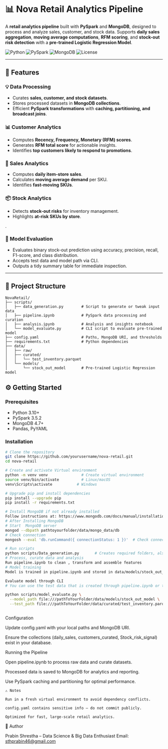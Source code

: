 # 📊 Nova Retail Analytics Pipeline

A **retail analytics pipeline** built with **PySpark** and **MongoDB**, designed to process and analyze sales, customer, and stock data. Supports **daily sales aggregation**, **moving average computations**, **RFM scoring**, and **stock-out risk detection** with a **pre-trained Logistic Regression Model**.

![Python](https://img.shields.io/badge/Python-3.10-blue.svg)
![PySpark](https://img.shields.io/badge/PySpark-3.5.2-orange.svg)
![MongoDB](https://img.shields.io/badge/Database-MongoDB-green.svg)
![License](https://img.shields.io/badge/License-MIT-yellow.svg)

---

## 🚀 Features

### 💡 Data Processing
- Curates **sales, customer, and stock datasets**.
- Stores processed datasets in **MongoDB collections**.
- Efficient **PySpark transformations** with **caching, partitioning, and broadcast joins**.

### 📊 Customer Analytics
- Computes **Recency, Frequency, Monetary (RFM) scores**.
- Generates **RFM total score** for actionable insights.
- Identifies **top customers likely to respond to promotions**.

### 🛒 Sales Analytics
- Computes **daily item-store sales**.
- Calculates **moving average demand** per SKU.
- Identifies **fast-moving SKUs**.

### 📦 Stock Analytics
- Detects **stock-out risks** for inventory management.
- Highlights **at-risk SKUs by store**.

.

### 🧪 Model Evaluation

- Evaluates binary stock-out prediction using accuracy, precision, recall, F1-score, and class distribution.
- Accepts test data and model path via CLI.
- Outputs a tidy summary table for immediate inspection.

---

## 📂 Project Structure
```
NovaRetail/
├── scripts/
│   ├── data_generation.py        # Script to generate or tweak input data
│   ├── pipeline.ipynb            # PySpark data processing and curation
│   ├── analysis.ipynb            # Analysis and insights notebook
│   └── model_evaluate.py         # CLI script to evaluate pre-trained model
├── config.yaml                   # Paths, MongoDB URI, and thresholds
├── requirements.txt              # Python dependencies
├── data/
│   ├── raw/
│   ├── curated/
│   │   └── test_inventory.parquet
│   └── models/
│       └── stock_out_model       # Pre-trained Logistic Regression model

```

## ⚙️ Getting Started

### Prerequisites
- Python 3.10+
- PySpark 3.5.2
- MongoDB 4.7+
- Pandas, PyYAML

### Installation

```bash
# Clone the repository
git clone https://github.com/yourusername/nova-retail.git
cd nova-retail

# Create and activate Virtual environment
python -m venv venv               # Create virtual environment
source venv/bin/activate          # Linux/macOS
venv\Scripts\activate           # Windows

# Upgrade pip and install dependencies
pip install --upgrade pip
pip install -r requirements.txt

# Install MongoDB if not already installed
Follow instructions at: https://www.mongodb.com/docs/manual/installation/
# After Installing MongoDB
# Start  MongoDB server
mongod --dbpath pathtoyourfolder/data/mongo_data/db
# Check connection
mongosh --eval 'db.runCommand({ connectionStatus: 1 })'  # Check connection, should return 1

# Run scripts
python scripts/Data_generation.py       # Creates required folders, also can make tweaks for better data
# Process, curate data and analysis
Run pipeline.ipynb to clean , transform and assemble features
# Model training
Model is trained in pipeline.ipynb and stored in data/models/stock_out_model

Evaluate model through CLI
# You can use the test data that is created through pipeline.ipynb or test with your own data.

python scripts/model_evaluate.py \
  --model_path file:///pathToYourFolder/data/models/stock_out_model \
  --test_path file:///pathToYourFolder/data/curated/test_inventory.parquet



```
Configuration

Update config.yaml with your local paths and MongoDB URI.

Ensure the collections (daily_sales, customers_curated, Stock_risk_signal) exist in your database.

Running the Pipeline

Open pipeline.ipynb to process raw data and curate datasets.

Processed data is saved to MongoDB for analytics and reporting.

Use PySpark caching and partitioning for optimal performance.

```
⚠️ Notes

Run in a fresh virtual environment to avoid dependency conflicts.

config.yaml contains sensitive info — do not commit publicly.

Optimized for fast, large-scale retail analytics.

```
👤 Author

Prabin Shrestha – Data Science & Big Data Enthusiast
Email: sthprabin46@gmail.com









